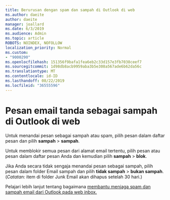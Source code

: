 ```yaml
---
title: Berurusan dengan spam dan sampah di Outlook di web
ms.author: daeite
author: daeite
manager: joallard
ms.date: 6/3/2019
ms.audience: Admin
ms.topic: article
ROBOTS: NOINDEX, NOFOLLOW
localization_priority: Normal
ms.custom:
- "9000290"
ms.openlocfilehash: 151356f9bafa1fea6eb2c33d157e3fb7038ceef7
ms.sourcegitcommit: 1d98db8acb9959aba3b5e308a567ade6b62da56c
ms.translationtype: MT
ms.contentlocale: id-ID
ms.lasthandoff: 08/22/2019
ms.locfileid: "36555596"
---
```

# <a name="mark-email-messages-as-junk-in-outlook-on-the-web"></a>Pesan email tanda sebagai sampah di Outlook di web

Untuk menandai pesan sebagai sampah atau spam, pilih pesan dalam daftar pesan dan pilih **sampah** > **sampah**.

Untuk memblokir semua pesan dari alamat email tertentu, pilih pesan atau pesan dalam daftar pesan Anda dan kemudian pilih **sampah** > **blok**.

Jika Anda secara tidak sengaja menandai pesan sebagai sampah, pilih pesan dalam folder Email sampah dan pilih **tidak sampah** > **bukan sampah**. (*Catatan:* item di folder Junk Email akan dihapus setelah 30 hari.)

Pelajari lebih lanjut tentang bagaimana [membantu menjaga spam dan sampah email dari Outlook pada web inbox.](https://support.office.com/article/db786e79-54e2-40cc-904f-d89d57b7f41d)